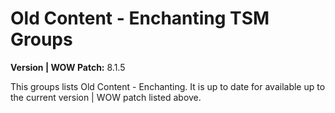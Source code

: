 # Old Content - Enchanting TSM Groups

**Version | WOW Patch:** 8.1.5

This groups lists Old Content - Enchanting. It is up to date for available up to the current version | WOW patch listed above.
